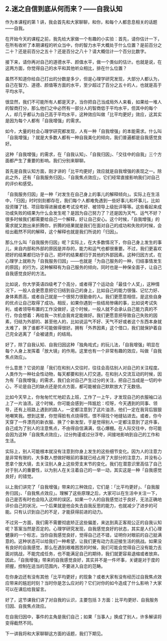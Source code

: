 ## 2.迷之自信到底从何而来？——自我认知
作为本课程的第 1 讲，我会首先和大家聊聊，和你，和每个人都息息相关的话题——自我。


在开始今天的课程之前，我先给大家做一个有趣的小实验：首先，请你估计一下，在所有收听了本期课程的听众当中，你的智力水平大概处于什么位置？是前百分之二十？还是前百分之五十？还是百分之八十？请大概估计一个百分比数字。


接下来，请你再对自己的道德水平、颜值水平，做一个类似的估计。也就是说，在这两方面，你觉得自己的水平和其他听众相比，排在什么位置？


虽然不知道你给自己打出的分数是多少，但是心理学研究发现，大部分人都认为，自己在智力、道德、颜值等方面的水平，至少超过了百分之五十的人，也就是高于平均水平。


很显然，我们不可能所有人都是天才。当你把自己当成局外人来看，如果给一堆人的智商打分，那么他们之中必然有一部分人的智商低于平均水平，但其中的每个人，却几乎都认为自己高于平均水平，这种效应叫做「比平均更好」效应，这其实是因为每个人都有「自我增强」的需求。


如今，大量的社会心理学研究都发现，人有一种「自我增强」的本能需求。什么叫「自我增强」？就是大多数人都有一种自我美化的倾向，我们普遍都是自我感觉良好。


这种「自我增强」的需求，在「自我认知」、「自我归因」、「交往中的自我」三个方面都产生了重要的影响。我们分别来聊聊。


首先是自我认知方面，刚才讲的「比平均更好」效应就是自我增强的表现之一。除此之外，还有「自我服务归因」、「自我焦点效应」，它们经常直接影响我们对自己的评价和感受。


「自我服务归因」是一种「对发生在自己身上的事儿的解释倾向」。实际上在生活中，「归因」时时刻刻都存在，我们每个人都难免遇到一些好事儿和坏事儿，比如投资赚了钱、项目取得进展或者考试没考好、被领导上级批评等等。这些看起来成功或失败的结果为什么会发生呢？是因为自己努力了？还是因为天气、运气不好？很多时候我们都需要给自己一个解释，好让自己安心。这个时候，「自我增强」的需求就又跑出来折腾你，折腾的结果就是我们在面对自己的成功和失败的时候，会给出截然不同的解释，这个解释也就是我们所说的「归因」。


那么什么叫「自我服务归因」呢？实际上，在大多数情况下，你自己身上发生的事儿，来自内部和外部的原因是并存的，能力和运气也都很重要。不过，我们更喜欢把好的结果都归功于自己，把坏的结果都归于其他的外部因素。这种归因方式，在心理学上就称为「自我服务归因」——也就是「为自己服务的一种，归结事情发生的原因」的行为，这种解释有为自己服务的倾向，同时也是一种保全面子，让自己自我感觉良好的方法。


比如说，你大学英语四级考了个高分，或者得了个运动会「最佳个人奖」，这种情况下，一般人会更愿意把它归结到自己的身上，比如自己的能力很强、记忆力好、身体素质高，或者自己就是一个很努力很勤奋的人。我们更愿意相信，是这些自身的优点让自己取得了成功。相反，如果你遇到一些结局惨痛的事，比如说考试失利，或者领导布置的工作没做好，这个时候，一般人就不会承认自己能力真的不行，你会想着：再给我一次机会我肯定能做好。我们更愿意把导致自己失败的因素，归结为外部的、甚至他人的，比如说运气不好、天气不好或者这个东西本身就太难了，换了谁都不可能做得很好。拥有「外界因素」这个借口，我们就保护着自己完全逃离了「会被谴责」的结局。


好了，除了自我认知、自我归因这种「独角戏式」的玩儿法，「自我增强」明显在每个人身上发挥着「放大镜」的作用。这里也有一个非常有趣的效应，叫做「自我焦点效应」。


什么意思？它说的是「我们在和别人交往时，往往会高估别人对自己的关注程度。人类作为一种社会性动物，每天都要和别人打交道。在和别人交流互动的时候，因为有「自我增强」的需求，我们会对自己产生过分的关注，把自己当成是一切的中心，不论是自己的缺点还是优点方面，都可能被自己默默放大了无数倍。


比如今天早上，你匆匆忙忙地赶去上班，工作了一上午，才发现自己的衣服袖口沾上了一片油渍。这个时候，你可能会感到一阵尴尬：哎呀，今天遇到的同事、领导，还有上班路上遇到的路人，一定都注意到了这片油渍，他们一定在我背后狠狠地嘲笑我。想到这里，你觉得脸有点烧得慌，恨不得找个地缝钻进去。或者，你今天穿了一件漂亮的新衣服、换了个新发型，于是觉得别人一定都注意到了这件事，自己成为了别人的注意焦点，不由得自信满满，信心爆棚。在人际交往中，你可能会因为这种「自我焦点效应」，过分拘谨或过分浮夸，间接地影响到自己的工作和生活。


实际上，别人可能根本就没有注意到你身上发生的这些细节变化。因为人的注意力是非常有限的，大多数人想做好眼前的事就已经占用了大部分的注意力，并没有心思拿个放大镜，去关注别人身上这些旁支末节的变化。我们在潜意识里高估了自己对于别人的重要性，以为别人在关注着自己的一举一动，其实这是一种「自我感觉良好」的错觉。


以上我们讲完了「自我增强」带来的三种效应，它们是：「比平均更好」、「自我服务归因」、「自我焦点效应」。理解了这些原理之后，大家可以在生活中关注一下，自己是否有时也会陷入这样的误区。如果一个人的自我感觉过于良好，无法正确地评价自己的状况，一个后果就是他会失去自我反思的能力，也就减少了进步的可能。只有认识到自己的不足，才能获得前进的动力。


不过另一方面，我们需不需要彻底矫正这些偏差，来达到真正客观公正的自我认知呢？答案当然是否定的。心理学研究发现，自我感觉良好的状态，其实是人们心理健康的一个标志，当你自我感觉良好，觉得自己还不错，证明你对眼前的自己挺满意的。这种状态可以给我们一种希望，让我们更有动力去迎接生活的挑战。如果没有良好的自我感觉，那么在遇到艰难困苦的时候，我们可能会觉得自己没有能力去面对挑战，不能完成任务，也不能满足自己的期待，我们就更容易退缩或者放弃。因此，「自我增强」带来的自我感觉良好，其实并不是一件坏事，关键是对于度的把握，控制在适当的范围内，不要进入自恋的范畴。


在你身边还有没有其他「比平均更好」的现象？或者大家有没有经历过自我焦点效应带来的尴尬时刻？当时你是怎么应对的？它们对你的如今造成了什么影响？大家可以在课后给我留言。


好了，这节课我们讲了对自我的认识，主要包括 3 方面：比平均更好、自我服务归因、自我焦点效应。


在自我归因中，事件的主角是我们自己；如果「当事人」换成了别人，许多解读将变得截然不同。


下一讲我将和大家聊聊这方面的话题，我们下期见。

